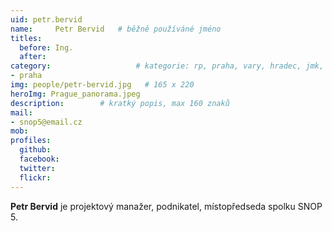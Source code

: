 ```yaml
---
uid: petr.bervid
name:     Petr Bervid  	# běžně používáné jméno
titles:
  before: Ing. 
  after:
category:                 	# kategorie: rp, praha, vary, hradec, jmk, senat
- praha
img: people/petr-bervid.jpg   # 165 x 220
heroImg: Prague_panorama.jpeg
description:      	# kratký popis, max 160 znaků
mail:
- snop5@email.cz
mob:
profiles:
  github:       
  facebook:    
  twitter: 		  
  flickr:		  
---
```


**Petr Bervid** je projektový manažer, podnikatel, místopředseda spolku SNOP 5.
